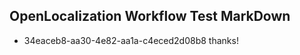 ## OpenLocalization Workflow Test MarkDown
* 34eaceb8-aa30-4e82-aa1a-c4eced2d08b8 
thanks!<!--HONumber=Mar16_HO2-->
